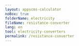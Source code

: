 ```yaml
---
layout: appscms-calculator
noBox: true
folderName: electricity
fileName: resistance-converter
lang: en
tool: electricity-converters
permalink: /resistance-converter
---
```

